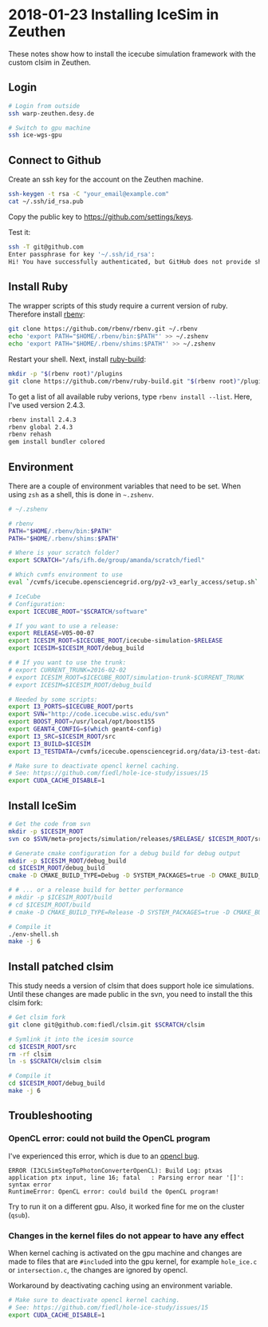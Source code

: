 # 2018-01-23 Installing IceSim in Zeuthen

These notes show how to install the icecube simulation framework with the custom clsim in Zeuthen.

## Login

```bash
# Login from outside
ssh warp-zeuthen.desy.de

# Switch to gpu machine
ssh ice-wgs-gpu
```

## Connect to Github

Create an ssh key for the account on the Zeuthen machine.

```bash
ssh-keygen -t rsa -C "your_email@example.com"
cat ~/.ssh/id_rsa.pub
```

Copy the public key to https://github.com/settings/keys.

Test it:

```bash
ssh -T git@github.com
Enter passphrase for key '~/.ssh/id_rsa':
Hi! You have successfully authenticated, but GitHub does not provide shell access.
```

## Install Ruby

The wrapper scripts of this study require a current version of ruby. Therefore install [rbenv](https://github.com/rbenv/rbenv/):

```bash
git clone https://github.com/rbenv/rbenv.git ~/.rbenv
echo 'export PATH="$HOME/.rbenv/bin:$PATH"' >> ~/.zshenv
echo 'export PATH="$HOME/.rbenv/shims:$PATH"' >> ~/.zshenv
```

Restart your shell. Next, install [ruby-build](https://github.com/rbenv/ruby-build):

```bash
mkdir -p "$(rbenv root)"/plugins
git clone https://github.com/rbenv/ruby-build.git "$(rbenv root)"/plugins/ruby-build
```

To get a list of all available ruby verions, type `rbenv install --list`. Here, I've used version 2.4.3.

```bash
rbenv install 2.4.3
rbenv global 2.4.3
rbenv rehash
gem install bundler colored
```

## Environment

There are a couple of environment variables that need to be set. When using `zsh` as a shell, this is done in `~.zshenv`.

```bash
# ~/.zshenv

# rbenv
PATH="$HOME/.rbenv/bin:$PATH"
PATH="$HOME/.rbenv/shims:$PATH"

# Where is your scratch folder?
export SCRATCH="/afs/ifh.de/group/amanda/scratch/fiedl"

# Which cvmfs environment to use
eval `/cvmfs/icecube.opensciencegrid.org/py2-v3_early_access/setup.sh`

# IceCube
# Configuration:
export ICECUBE_ROOT="$SCRATCH/software"

# If you want to use a release:
export RELEASE=V05-00-07
export ICESIM_ROOT=$ICECUBE_ROOT/icecube-simulation-$RELEASE
export ICESIM=$ICESIM_ROOT/debug_build

# # If you want to use the trunk:
# export CURRENT_TRUNK=2016-02-02
# export ICESIM_ROOT=$ICECUBE_ROOT/simulation-trunk-$CURRENT_TRUNK
# export ICESIM=$ICESIM_ROOT/debug_build

# Needed by some scripts:
export I3_PORTS=$ICECUBE_ROOT/ports
export SVN="http://code.icecube.wisc.edu/svn"
export BOOST_ROOT=/usr/local/opt/boost155
export GEANT4_CONFIG=$(which geant4-config)
export I3_SRC=$ICESIM_ROOT/src
export I3_BUILD=$ICESIM
export I3_TESTDATA=/cvmfs/icecube.opensciencegrid.org/data/i3-test-data

# Make sure to deactivate opencl kernel caching.
# See: https://github.com/fiedl/hole-ice-study/issues/15
export CUDA_CACHE_DISABLE=1
```

## Install IceSim

```bash
# Get the code from svn
mkdir -p $ICESIM_ROOT
svn co $SVN/meta-projects/simulation/releases/$RELEASE/ $ICESIM_ROOT/src

# Generate cmake configuration for a debug build for debug output
mkdir -p $ICESIM_ROOT/debug_build
cd $ICESIM_ROOT/debug_build
cmake -D CMAKE_BUILD_TYPE=Debug -D SYSTEM_PACKAGES=true -D CMAKE_BUILD_TYPE:STRING=Debug ../src

# # ... or a release build for better performance
# mkdir -p $ICESIM_ROOT/build
# cd $ICESIM_ROOT/build
# cmake -D CMAKE_BUILD_TYPE=Release -D SYSTEM_PACKAGES=true -D CMAKE_BUILD_TYPE:STRING=Release ../src

# Compile it
./env-shell.sh
make -j 6
```

## Install patched clsim

This study needs a version of clsim that does support hole ice simulations. Until these changes are made public in the svn, you need to install the this clsim fork:

```bash
# Get clsim fork
git clone git@github.com:fiedl/clsim.git $SCRATCH/clsim

# Symlink it into the icesim source
cd $ICESIM_ROOT/src
rm -rf clsim
ln -s $SCRATCH/clsim clsim

# Compile it
cd $ICESIM_ROOT/debug_build
make -j 6
```

## Troubleshooting

### OpenCL error: could not build the OpenCL program

I've experienced this error, which is due to an [opencl bug](http://polarnick.com/blogs/gpgpu/gpu/opencl/nvidia/2017/04/28/NVIDIA-OpenCL-bug-popcount.html).

```
ERROR (I3CLSimStepToPhotonConverterOpenCL): Build Log: ptxas application ptx input, line 16; fatal   : Parsing error near '[]': syntax error
RuntimeError: OpenCL error: could build the OpenCL program!
```

Try to run it on a different gpu. Also, it worked fine for me on the cluster (`qsub`).

### Changes in the kernel files do not appear to have any effect

When kernel caching is activated on the gpu machine and changes are made to files that are `#include`d into the gpu kernel, for example `hole_ice.c` or `intersection.c`, the changes are ignored by opencl.

Workaround by deactivating caching using an environment variable.

```bash
# Make sure to deactivate opencl kernel caching.
# See: https://github.com/fiedl/hole-ice-study/issues/15
export CUDA_CACHE_DISABLE=1
```
